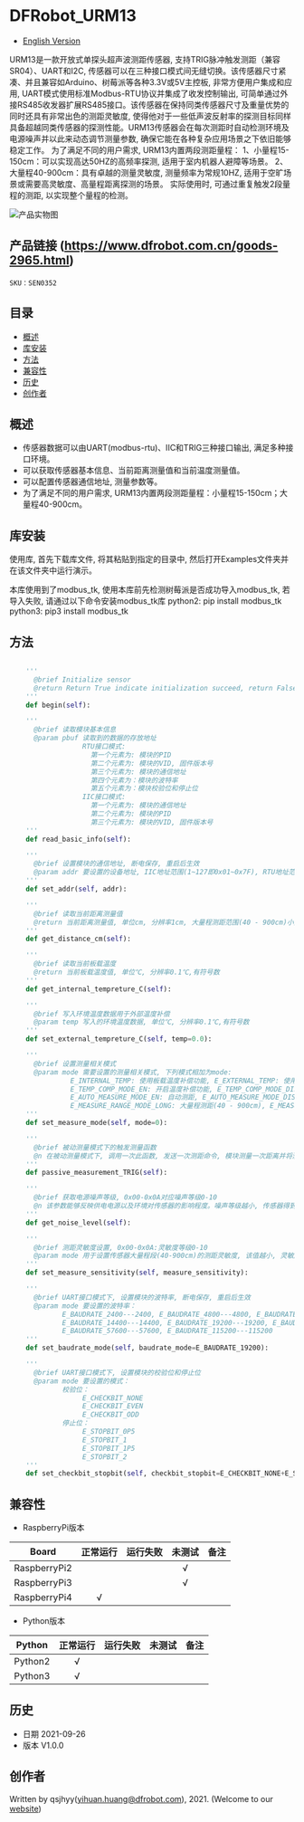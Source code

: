 # DFRobot_URM13
* [English Version](./README.md)

URM13是一款开放式单探头超声波测距传感器, 支持TRIG脉冲触发测距（兼容SR04）、UART和I2C, 传感器可以在三种接口模式间无缝切换。该传感器尺寸紧凑、并且兼容如Arduino、树莓派等各种3.3V或5V主控板, 非常方便用户集成和应用, UART模式使用标准Modbus-RTU协议并集成了收发控制输出, 可简单通过外接RS485收发器扩展RS485接口。该传感器在保持同类传感器尺寸及重量优势的同时还具有非常出色的测距灵敏度, 使得他对于一些低声波反射率的探测目标同样具备超越同类传感器的探测性能。URM13传感器会在每次测距时自动检测环境及电源噪声并以此来动态调节测量参数, 确保它能在各种复杂应用场景之下依旧能够稳定工作。
为了满足不同的用户需求, URM13内置两段测距量程：
1、小量程15-150cm：可以实现高达50HZ的高频率探测, 适用于室内机器人避障等场景。
2、大量程40-900cm：具有卓越的测量灵敏度, 测量频率为常规10HZ, 适用于空旷场景或需要高灵敏度、高量程距离探测的场景。
实际使用时, 可通过重复触发2段量程的测距, 以实现整个量程的检测。

![产品实物图](../../resources/images/URM13.jpg)


## 产品链接 (https://www.dfrobot.com.cn/goods-2965.html)
    SKU：SEN0352


## 目录

* [概述](#概述)
* [库安装](#库安装)
* [方法](#方法)
* [兼容性](#兼容性)
* [历史](#历史)
* [创作者](#创作者)


## 概述

* 传感器数据可以由UART(modbus-rtu)、IIC和TRIG三种接口输出, 满足多种接口环境。<br>
* 可以获取传感器基本信息、当前距离测量值和当前温度测量值。<br>
* 可以配置传感器通信地址, 测量参数等。<br>
* 为了满足不同的用户需求, URM13内置两段测距量程：小量程15-150cm；大量程40-900cm。<br>


## 库安装

使用库, 首先下载库文件, 将其粘贴到指定的目录中, 然后打开Examples文件夹并在该文件夹中运行演示。

本库使用到了modbus_tk, 使用本库前先检测树莓派是否成功导入modbus_tk, 若导入失败, 请通过以下命令安装modbus_tk库
python2: pip install modbus_tk
python3: pip3 install modbus_tk


## 方法

```python

    '''
      @brief Initialize sensor
      @return Return True indicate initialization succeed, return False indicate failed
    '''
    def begin(self):

    '''
      @brief 读取模块基本信息
      @param pbuf 读取到的数据的存放地址
                  RTU接口模式:
                    第一个元素为: 模块的PID
                    第二个元素为: 模块的VID, 固件版本号
                    第三个元素为: 模块的通信地址
                    第四个元素为：模块的波特率
                    第五个元素为：模块校验位和停止位
                  IIC接口模式:
                    第一个元素为: 模块的通信地址
                    第二个元素为: 模块的PID
                    第三个元素为: 模块的VID, 固件版本号
    '''
    def read_basic_info(self):

    '''
      @brief 设置模块的通信地址, 断电保存, 重启后生效
      @param addr 要设置的设备地址, IIC地址范围(1~127即0x01~0x7F), RTU地址范围(1~247即0x0001-0x00F7)
    '''
    def set_addr(self, addr):

    '''
      @brief 读取当前距离测量值
      @return 当前距离测量值, 单位cm, 分辨率1cm, 大量程测距范围(40 - 900cm)小量程测距范围(15-150cm)
    '''
    def get_distance_cm(self):

    '''
      @brief 读取当前板载温度
      @return 当前板载温度值, 单位℃, 分辨率0.1℃,有符号数
    '''
    def get_internal_tempreture_C(self):

    '''
      @brief 写入环境温度数据用于外部温度补偿
      @param temp 写入的环境温度数据, 单位℃, 分辨率0.1℃,有符号数
    '''
    def set_external_tempreture_C(self, temp=0.0):

    '''
      @brief 设置测量相关模式
      @param mode 需要设置的测量相关模式, 下列模式相加为mode:
               E_INTERNAL_TEMP: 使用板载温度补偿功能, E_EXTERNAL_TEMP: 使用外部温度补偿功能(需用户写入外部温度)
               E_TEMP_COMP_MODE_EN: 开启温度补偿功能, E_TEMP_COMP_MODE_DIS: 关闭温度补偿功能
               E_AUTO_MEASURE_MODE_EN: 自动测距, E_AUTO_MEASURE_MODE_DIS: 被动测距
               E_MEASURE_RANGE_MODE_LONG: 大量程测距(40 - 900cm), E_MEASURE_RANGE_MODE_SHORT: 小量程测距(15-150cm)
    '''
    def set_measure_mode(self, mode=0):

    '''
      @brief 被动测量模式下的触发测量函数
      @n 在被动测量模式下, 调用一次此函数, 发送一次测距命令, 模块测量一次距离并将测量的距离值存入距离寄存器
    '''
    def passive_measurement_TRIG(self):

    '''
      @brief 获取电源噪声等级, 0x00-0x0A对应噪声等级0-10
      @n 该参数能够反映供电电源以及环境对传感器的影响程度。噪声等级越小, 传感器得到的距离值将更精准。
    '''
    def get_noise_level(self):

    '''
      @brief 测距灵敏度设置, 0x00-0x0A:灵敏度等级0-10
      @param mode 用于设置传感器大量程段(40-900cm)的测距灵敏度, 该值越小, 灵敏度越高, 断电保存, 立即生效
    '''
    def set_measure_sensitivity(self, measure_sensitivity):

    '''
      @brief UART接口模式下, 设置模块的波特率, 断电保存, 重启后生效
      @param mode 要设置的波特率：
             E_BAUDRATE_2400---2400, E_BAUDRATE_4800---4800, E_BAUDRATE_9600---9600, 
             E_BAUDRATE_14400---14400, E_BAUDRATE_19200---19200, E_BAUDRATE_38400---38400, 
             E_BAUDRATE_57600---57600, E_BAUDRATE_115200---115200
    '''
    def set_baudrate_mode(self, baudrate_mode=E_BAUDRATE_19200):

    '''
      @brief UART接口模式下, 设置模块的校验位和停止位
      @param mode 要设置的模式：
             校验位：
                  E_CHECKBIT_NONE
                  E_CHECKBIT_EVEN
                  E_CHECKBIT_ODD
             停止位：
                  E_STOPBIT_0P5
                  E_STOPBIT_1
                  E_STOPBIT_1P5
                  E_STOPBIT_2
    '''
    def set_checkbit_stopbit(self, checkbit_stopbit=E_CHECKBIT_NONE+E_STOPBIT_1):

```


## 兼容性

* RaspberryPi版本

| Board        | 正常运行  | 运行失败   | 未测试    | 备注
| ------------ | :-------: | :--------: | :------: | :-----: |
| RaspberryPi2 |           |            |    √     |         |
| RaspberryPi3 |           |            |    √     |         |
| RaspberryPi4 |     √     |            |          |         |

* Python版本

| Python  | 正常运行  | 运行失败   | 未测试    | 备注
| ------- | :-------: | :--------: | :------: | :-----: |
| Python2 |     √     |            |          |         |
| Python3 |     √     |            |          |         |


## 历史

- 日期 2021-09-26
- 版本 V1.0.0


## 创作者

Written by qsjhyy(yihuan.huang@dfrobot.com), 2021. (Welcome to our [website](https://www.dfrobot.com/))

